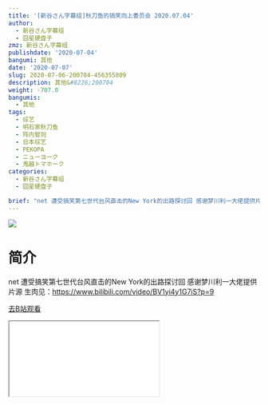 ```yaml
---
title: '[新谷さん字幕组]秋刀鱼的搞笑向上委员会 2020.07.04'
author:
  - 新谷さん字幕组
  - 囧星硬盘子
zmz: 新谷さん字幕组
publishdate: '2020-07-04'
bangumi: 其他
date: '2020-07-07'
slug: 2020-07-06-200704-456355809
description: 其他&#8226;200704
weight: -707.0
bangumis:
  - 其他
tags:
  - 综艺
  - 明石家秋刀鱼
  - 阵内智则
  - 日本综艺
  - PEKOPA
  - ニューヨーク
  - 鬼越トマホーク
categories:
  - 新谷さん字幕组
  - 囧星硬盘子

brief: "net 遭受搞笑第七世代台风直击的New York的出路探讨回 感谢梦川利一大佬提供片源 生肉见：https://www.bilibili.com/video/BV1yi4y1G7iS?p=9"
---
```

![](https://raw.githubusercontent.com/tcgriffith/owaraisite/master/static/tmpimg/7f9ed64fe9041ae6d2c0b363d01e9344a74e5a1e.jpg.480.jpg)
# 简介  
net
遭受搞笑第七世代台风直击的New York的出路探讨回
感谢梦川利一大佬提供片源
生肉见：https://www.bilibili.com/video/BV1yi4y1G7iS?p=9  

[去B站观看](https://www.bilibili.com/video/av456355809/)
<div class ="resp-container"><iframe class="testiframe" src="//player.bilibili.com/player.html?aid=456355809"", scrolling="no", allowfullscreen="true" > </iframe></div> 
